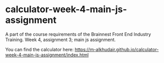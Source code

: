 # calculator-week-4-main-js-assignment
 A part of the course requirements of the Brainnest Front End Industry Training. Week 4, assignment 3; main js assignment.

 You can find the calculator here: https://m-alkhudair.github.io/calculator-week-4-main-js-assignment/index.html
